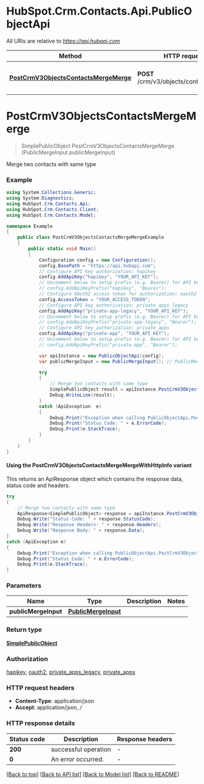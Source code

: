 # HubSpot.Crm.Contacts.Api.PublicObjectApi

All URIs are relative to *https://api.hubapi.com*

| Method | HTTP request | Description |
|--------|--------------|-------------|
| [**PostCrmV3ObjectsContactsMergeMerge**](PublicObjectApi.md#postcrmv3objectscontactsmergemerge) | **POST** /crm/v3/objects/contacts/merge | Merge two contacts with same type |

<a id="postcrmv3objectscontactsmergemerge"></a>
# **PostCrmV3ObjectsContactsMergeMerge**
> SimplePublicObject PostCrmV3ObjectsContactsMergeMerge (PublicMergeInput publicMergeInput)

Merge two contacts with same type

### Example
```csharp
using System.Collections.Generic;
using System.Diagnostics;
using HubSpot.Crm.Contacts.Api;
using HubSpot.Crm.Contacts.Client;
using HubSpot.Crm.Contacts.Model;

namespace Example
{
    public class PostCrmV3ObjectsContactsMergeMergeExample
    {
        public static void Main()
        {
            Configuration config = new Configuration();
            config.BasePath = "https://api.hubapi.com";
            // Configure API key authorization: hapikey
            config.AddApiKey("hapikey", "YOUR_API_KEY");
            // Uncomment below to setup prefix (e.g. Bearer) for API key, if needed
            // config.AddApiKeyPrefix("hapikey", "Bearer");
            // Configure OAuth2 access token for authorization: oauth2
            config.AccessToken = "YOUR_ACCESS_TOKEN";
            // Configure API key authorization: private_apps_legacy
            config.AddApiKey("private-app-legacy", "YOUR_API_KEY");
            // Uncomment below to setup prefix (e.g. Bearer) for API key, if needed
            // config.AddApiKeyPrefix("private-app-legacy", "Bearer");
            // Configure API key authorization: private_apps
            config.AddApiKey("private-app", "YOUR_API_KEY");
            // Uncomment below to setup prefix (e.g. Bearer) for API key, if needed
            // config.AddApiKeyPrefix("private-app", "Bearer");

            var apiInstance = new PublicObjectApi(config);
            var publicMergeInput = new PublicMergeInput(); // PublicMergeInput | 

            try
            {
                // Merge two contacts with same type
                SimplePublicObject result = apiInstance.PostCrmV3ObjectsContactsMergeMerge(publicMergeInput);
                Debug.WriteLine(result);
            }
            catch (ApiException  e)
            {
                Debug.Print("Exception when calling PublicObjectApi.PostCrmV3ObjectsContactsMergeMerge: " + e.Message);
                Debug.Print("Status Code: " + e.ErrorCode);
                Debug.Print(e.StackTrace);
            }
        }
    }
}
```

#### Using the PostCrmV3ObjectsContactsMergeMergeWithHttpInfo variant
This returns an ApiResponse object which contains the response data, status code and headers.

```csharp
try
{
    // Merge two contacts with same type
    ApiResponse<SimplePublicObject> response = apiInstance.PostCrmV3ObjectsContactsMergeMergeWithHttpInfo(publicMergeInput);
    Debug.Write("Status Code: " + response.StatusCode);
    Debug.Write("Response Headers: " + response.Headers);
    Debug.Write("Response Body: " + response.Data);
}
catch (ApiException e)
{
    Debug.Print("Exception when calling PublicObjectApi.PostCrmV3ObjectsContactsMergeMergeWithHttpInfo: " + e.Message);
    Debug.Print("Status Code: " + e.ErrorCode);
    Debug.Print(e.StackTrace);
}
```

### Parameters

| Name | Type | Description | Notes |
|------|------|-------------|-------|
| **publicMergeInput** | [**PublicMergeInput**](PublicMergeInput.md) |  |  |

### Return type

[**SimplePublicObject**](SimplePublicObject.md)

### Authorization

[hapikey](../README.md#hapikey), [oauth2](../README.md#oauth2), [private_apps_legacy](../README.md#private_apps_legacy), [private_apps](../README.md#private_apps)

### HTTP request headers

 - **Content-Type**: application/json
 - **Accept**: application/json, */*


### HTTP response details
| Status code | Description | Response headers |
|-------------|-------------|------------------|
| **200** | successful operation |  -  |
| **0** | An error occurred. |  -  |

[[Back to top]](#) [[Back to API list]](../README.md#documentation-for-api-endpoints) [[Back to Model list]](../README.md#documentation-for-models) [[Back to README]](../README.md)

